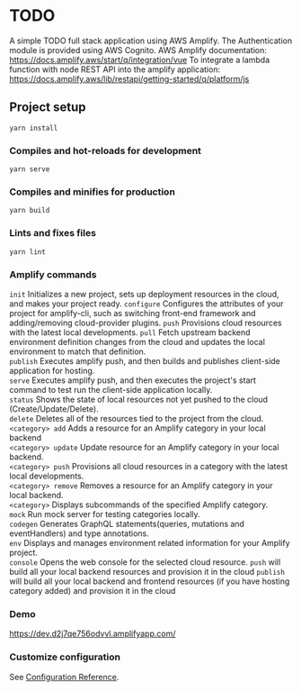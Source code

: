 # TODO

A simple TODO full stack application using AWS Amplify. The Authentication module is provided using AWS Cognito.
AWS Amplify documentation: https://docs.amplify.aws/start/q/integration/vue
To integrate a lambda function with node REST API into the amplify application: https://docs.amplify.aws/lib/restapi/getting-started/q/platform/js

## Project setup

```
yarn install
```

### Compiles and hot-reloads for development

```
yarn serve
```

### Compiles and minifies for production

```
yarn build
```

### Lints and fixes files

```
yarn lint
```

### Amplify commands

`init` Initializes a new project, sets up deployment resources in the cloud, and makes your project ready.
`configure` Configures the attributes of your project for amplify-cli, such as switching front-end framework and adding/removing cloud-provider plugins.
`push` Provisions cloud resources with the latest local developments.
`pull` Fetch upstream backend environment definition changes from the cloud and updates the local environment to match that definition.  
`publish` Executes amplify push, and then builds and publishes client-side application for hosting.  
`serve` Executes amplify push, and then executes the project's start command to test run the client-side application locally.  
`status` Shows the state of local resources not yet pushed to the cloud (Create/Update/Delete).  
`delete` Deletes all of the resources tied to the project from the cloud.  
`<category> add` Adds a resource for an Amplify category in your local backend  
`<category> update` Update resource for an Amplify category in your local backend.  
`<category> push` Provisions all cloud resources in a category with the latest local developments.  
`<category> remove` Removes a resource for an Amplify category in your local backend.  
`<category>` Displays subcommands of the specified Amplify category.  
`mock` Run mock server for testing categories locally.  
`codegen` Generates GraphQL statements(queries, mutations and eventHandlers) and type annotations.  
`env` Displays and manages environment related information for your Amplify project.  
`console` Opens the web console for the selected cloud resource.
`push` will build all your local backend resources and provision it in the cloud
`publish` will build all your local backend and frontend resources (if you have hosting category added) and provision it in the cloud

### Demo

https://dev.d2j7qe756odvvl.amplifyapp.com/

### Customize configuration

See [Configuration Reference](https://cli.vuejs.org/config/).
